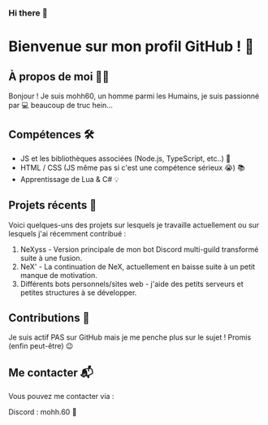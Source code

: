 ### Hi there 👋

<!--
**mohh60/mohh60** is a ✨ _special_ ✨ repository because its `README.md` (this file) appears on your GitHub profile.

Here are some ideas to get you started:

- 🔭 I’m currently working on ...
- 🌱 I’m currently learning ...
- 👯 I’m looking to collaborate on ...
- 🤔 I’m looking for help with ...
- 💬 Ask me about ...
- 📫 How to reach me: ...
- 😄 Pronouns: ...
- ⚡ Fun fact: ...
-->

# Bienvenue sur mon profil GitHub ! 🚀
## À propos de moi 🙋‍♂️
Bonjour ! Je suis mohh60, un homme parmi les Humains, je suis passionné par 💻 beaucoup de truc hein...

## Compétences 🛠️
- JS et les bibliothèques associées (Node.js, TypeScript, etc..) 🔧
- HTML / CSS (JS même pas si c'est une compétence sérieux 😭) 📚
- Apprentissage de Lua & C# 💡
## Projets récents 🌟
Voici quelques-uns des projets sur lesquels je travaille actuellement ou sur lesquels j'ai récemment contribué :

1. NeXyss - Version principale de mon bot Discord multi-guild transformé suite à une fusion.
2. NeX' - La continuation de NeX, actuellement en baisse suite à un petit manque de motivation.
3. Différents bots personnels/sites web - j'aide des petits serveurs et petites structures à se développer.
## Contributions 👥
Je suis actif PAS sur GitHub mais je me penche plus sur le sujet ! Promis (enfin peut-être) 😉

## Me contacter 📬
Vous pouvez me contacter via :

Discord : mohh.60 💼
